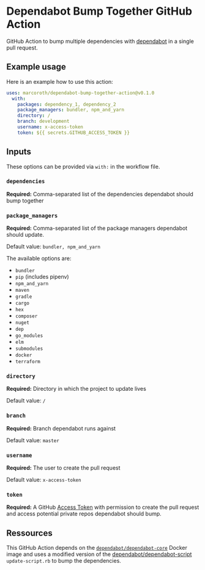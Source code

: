 # Dependabot Bump Together GitHub Action

GitHub Action to bump multiple dependencies with [dependabot](https://dependabot.com) in a single pull request.

## Example usage

Here is an example how to use this action:

```yaml
uses: marcoroth/dependabot-bump-together-action@v0.1.0
  with:
    packages: dependency_1, dependency_2
    package_managers: bundler, npm_and_yarn
    directory: /
    branch: development
    username: x-access-token
    token: ${{ secrets.GITHUB_ACCESS_TOKEN }}
```

## Inputs

These options can be provided via `with:` in the workflow file.

### `dependencies`

**Required:** Comma-separated list of the dependencies dependabot should bump together


### `package_managers`

**Required:** Comma-separated list of the package managers dependabot should update.

Default value: `bundler, npm_and_yarn`

The available options are:

- `bundler`
- `pip` (includes pipenv)
- `npm_and_yarn`
- `maven`
- `gradle`
- `cargo`
- `hex`
- `composer`
- `nuget`
- `dep`
- `go_modules`
- `elm`
- `submodules`
- `docker`
- `terraform`


### `directory`

**Required:** Directory in which the project to update lives

Default value: `/`


### `branch`

**Required:** Branch dependabot runs against

Default value: `master`


### `username`

**Required:** The user to create the pull request

Default value: `x-access-token`


### `token`

**Required:** A GitHub [Access Token](https://help.github.com/en/github/authenticating-to-github/creating-a-personal-access-token-for-the-command-line) with permission to create the pull request and access potential private repos dependabot should bump.

## Ressources

This GitHub Action depends on the [`dependabot/dependabot-core`](https://hub.docker.com/r/dependabot/dependabot-core) Docker image and uses a modified version of the [dependabot/dependabot-script](https://github.com/dependabot/dependabot-script) `update-script.rb` to bump the dependencies.
